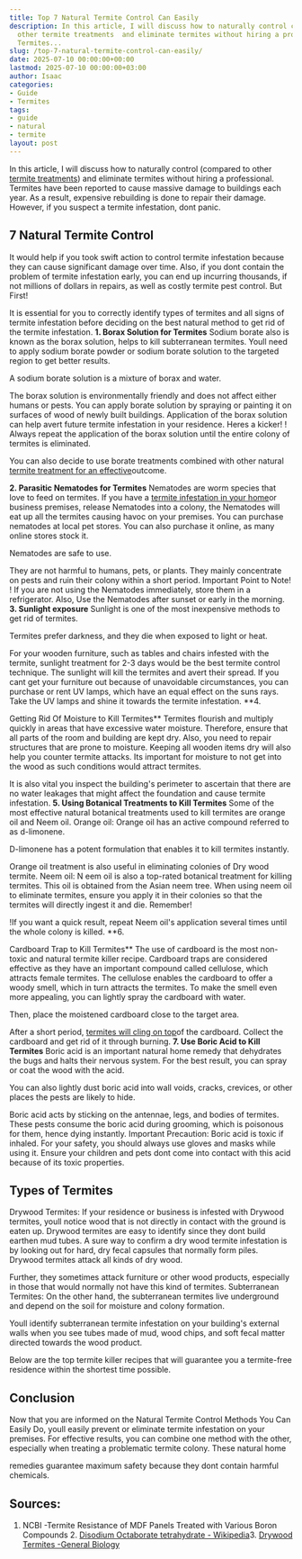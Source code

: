 ```yaml
---
title: Top 7 Natural Termite Control Can Easily
description: In this article, I will discuss how to naturally control compared to
  other termite treatments  and eliminate termites without hiring a professional.
  Termites...
slug: /top-7-natural-termite-control-can-easily/
date: 2025-07-10 00:00:00+00:00
lastmod: 2025-07-10 00:00:00+03:00
author: Isaac
categories:
- Guide
- Termites
tags:
- guide
- natural
- termite
layout: post
---
```

In this article, I will discuss how to naturally control (compared to other [termite treatments](https://pestpolicy.com/best-termite-killer/)) and eliminate termites without hiring a professional. Termites have been reported to cause massive damage to buildings each year. As a result, expensive rebuilding is done to repair their damage. However, if you suspect a termite infestation, dont panic.

##  7 Natural Termite Control

It would help if you took swift action to control termite infestation because they can cause significant damage over time. Also, if you dont contain the problem of termite infestation early, you can end up incurring thousands, if not millions of dollars in repairs, as well as costly termite pest control. But First!

It is essential for you to correctly identify types of termites and all signs of termite infestation before deciding on the best natural method to get rid of the termite infestation. **1. Borax Solution for Termites** Sodium borate also is known as the borax solution, helps to kill subterranean termites. Youll need to apply sodium borate powder or sodium borate solution to the targeted region to get better results.

A sodium borate solution is a mixture of borax and water.

The borax solution is environmentally friendly and does not affect either humans or pests. You can apply borate solution by spraying or painting it on surfaces of wood of newly built buildings. Application of the borax solution can help avert future termite infestation in your residence. Heres a kicker! ! Always repeat the application of the borax solution until the entire colony of termites is eliminated.

You can also decide to use borate treatments combined with other natural [termite treatment for an effective](https://pestpolicy.com/how-to-get-rid-of-termites/)outcome.

**2. Parasitic Nematodes for Termites** Nematodes are worm species that love to feed on termites. If you have a [termite infestation in your home](https://pestpolicy.com/home-remedy-for-termites/)or business premises, release Nematodes into a colony, the Nematodes will eat up all the termites causing havoc on your premises. You can purchase nematodes at local pet stores. You can also purchase it online, as many online stores stock it.

Nematodes are safe to use.

They are not harmful to humans, pets, or plants. They mainly concentrate on pests and ruin their colony within a short period. Important Point to Note! ! If you are not using the Nematodes immediately, store them in a refrigerator. Also, Use the Nematodes after sunset or early in the morning. **3. Sunlight exposure** Sunlight is one of the most inexpensive methods to get rid of termites.

Termites prefer darkness, and they die when exposed to light or heat.

For your wooden furniture, such as tables and chairs infested with the termite, sunlight treatment for 2-3 days would be the best termite control technique. The sunlight will kill the termites and avert their spread. If you cant get your furniture out because of unavoidable circumstances, you can purchase or rent UV lamps, which have an equal effect on the suns rays. Take the UV lamps and shine it towards the termite infestation. **4.

Getting Rid Of Moisture to Kill Termites** Termites flourish and multiply quickly in areas that have excessive water moisture. Therefore, ensure that all parts of the room and building are kept dry. Also, you need to repair structures that are prone to moisture. Keeping all wooden items dry will also help you counter termite attacks. Its important for moisture to not get into the wood as such conditions would attract termites.

It is also vital you inspect the building's perimeter to ascertain that there are no water leakages that might affect the foundation and cause termite infestation. **5. Using Botanical Treatments to Kill Termites** Some of the most effective natural botanical treatments used to kill termites are orange oil and Neem oil. Orange oil: Orange oil has an active compound referred to as d-limonene.

D-limonene has a potent formulation that enables it to kill termites instantly.

Orange oil treatment is also useful in eliminating colonies of Dry wood termite. Neem oil: N eem oil is also a top-rated botanical treatment for killing termites. This oil is obtained from the Asian neem tree. When using neem oil to eliminate termites, ensure you apply it in their colonies so that the termites will directly ingest it and die. Remember!

!If you want a quick result, repeat Neem oil's application several times until the whole colony is killed. **6.

Cardboard Trap to Kill Termites** The use of cardboard is the most non-toxic and natural termite killer recipe. Cardboard traps are considered effective as they have an important compound called cellulose, which attracts female termites. The cellulose enables the cardboard to offer a woody smell, which in turn attracts the termites. To make the smell even more appealing, you can lightly spray the cardboard with water.

Then, place the moistened cardboard close to the target area.

After a short period, [termites will cling on top](https://pestpolicy.com/termite-prevention/)of the cardboard. Collect the cardboard and get rid of it through burning. **7. Use Boric Acid to Kill Termites** Boric acid is an important natural home remedy that dehydrates the bugs and halts their nervous system. For the best result, you can spray or coat the wood with the acid.

You can also lightly dust boric acid into wall voids, cracks, crevices, or other places the pests are likely to hide.

Boric acid acts by sticking on the antennae, legs, and bodies of termites. These pests consume the boric acid during grooming, which is poisonous for them, hence dying instantly. Important Precaution: Boric acid is toxic if inhaled. For your safety, you should always use gloves and masks while using it. Ensure your children and pets dont come into contact with this acid because of its toxic properties.

##  Types of Termites

Drywood Termites: If your residence or business is infested with Drywood termites, youll notice wood that is not directly in contact with the ground is eaten up. Drywood termites are easy to identify since they dont build earthen mud tubes. A sure way to confirm a dry wood termite infestation is by looking out for hard, dry fecal capsules that normally form piles. Drywood termites attack all kinds of dry wood.

Further, they sometimes attack furniture or other wood products, especially in those that would normally not have this kind of termites. Subterranean Termites: On the other hand, the subterranean termites live underground and depend on the soil for moisture and colony formation.

Youll identify subterranean termite infestation on your building's external walls when you see tubes made of mud, wood chips, and soft fecal matter directed towards the wood product.

Below are the top termite killer recipes that will guarantee you a termite-free residence within the shortest time possible.

##  Conclusion

Now that you are informed on the Natural Termite Control Methods You Can Easily Do, youll easily prevent or eliminate termite infestation on your premises. For effective results, you can combine one method with the other, especially when treating a problematic termite colony. These natural home

remedies guarantee maximum safety because they dont contain harmful chemicals.

##  Sources:

1. NCBI -Termite Resistance of MDF Panels Treated with Various Boron Compounds 2. [Disodium Octaborate tetrahydrate - Wikipedia](https://en.wikipedia.org/wiki/Disodium_octaborate_tetrahydrate)3. [Drywood Termites -General Biology](https://extension.arizona.edu/sites/extension.arizona.edu/files/pubs/az1232.pdf)
